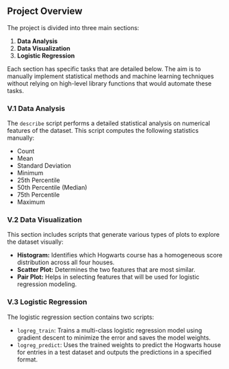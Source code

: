 ## Project Overview

The project is divided into three main sections:

1. **Data Analysis**
2. **Data Visualization**
3. **Logistic Regression**

Each section has specific tasks that are detailed below. The aim is to manually implement statistical methods and machine learning techniques without relying on high-level library functions that would automate these tasks.

### V.1 Data Analysis

The `describe` script performs a detailed statistical analysis on numerical features of the dataset. This script computes the following statistics manually:

- Count
- Mean
- Standard Deviation
- Minimum
- 25th Percentile
- 50th Percentile (Median)
- 75th Percentile
- Maximum

### V.2 Data Visualization

This section includes scripts that generate various types of plots to explore the dataset visually:

- **Histogram:** Identifies which Hogwarts course has a homogeneous score distribution across all four houses.
- **Scatter Plot:** Determines the two features that are most similar.
- **Pair Plot:** Helps in selecting features that will be used for logistic regression modeling.

### V.3 Logistic Regression

The logistic regression section contains two scripts:

- `logreg_train`: Trains a multi-class logistic regression model using gradient descent to minimize the error and saves the model weights.
- `logreg_predict`: Uses the trained weights to predict the Hogwarts house for entries in a test dataset and outputs the predictions in a specified format.
